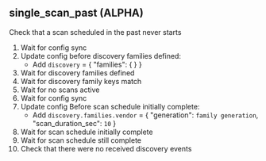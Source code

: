 
## single_scan_past (ALPHA)

Check that a scan scheduled in the past never starts

1. Wait for config sync
1. Update config before discovery families defined:
    * Add `discovery` = { "families": {  } }
1. Wait for discovery families defined
1. Wait for discovery family keys match
1. Wait for no scans active
1. Wait for config sync
1. Update config Before scan schedule initially complete:
    * Add `discovery.families.vendor` = { "generation": `family generation`, "scan_duration_sec": `10` }
1. Wait for scan schedule initially complete
1. Wait for scan schedule still complete
1. Check that there were no received discovery events
